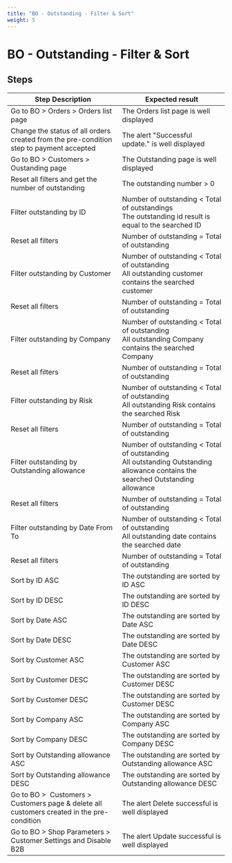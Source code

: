 ```yaml
---
title: "BO - Outstanding - Filter & Sort"
weight: 5
---
```


# BO - Outstanding - Filter & Sort
## Steps
| Step Description | Expected result |
| ----- | ----- |
| Go to BO > Orders > Orders list page | The Orders list page is well displayed |
| Change the status of all orders created from the pre-condition step to payment accepted | The alert "Successful update." is well displayed |
| Go to BO > Customers > Oustanding page | The Outstanding page is well displayed |
| Reset all filters and get the number of outstanding | The outstanding number > 0 |
| Filter outstanding by ID | Number of outstanding < Total of outstandings<br>The outstanding id result is equal to the searched ID |
| Reset all filters | Number of outstanding = Total of outstanding |
| Filter outstanding by Customer | Number of outstanding < Total of outstanding<br>All outstanding customer contains the searched customer |
| Reset all filters | Number of outstanding = Total of outstanding |
| Filter outstanding by Company | Number of outstanding < Total of outstanding<br>All outstanding Company contains the searched Company |
| Reset all filters | Number of outstanding = Total of outstanding |
| Filter outstanding by Risk | Number of outstanding < Total of outstanding<br>All outstanding Risk contains the searched Risk |
| Reset all filters | Number of outstanding = Total of outstanding |
| Filter outstanding by Outstanding allowance | Number of outstanding < Total of outstanding<br>All outstanding Outstanding allowance contains the searched Outstanding allowance |
| Reset all filters | Number of outstanding = Total of outstanding |
| Filter outstanding by Date From To | Number of outstanding < Total of outstanding<br>All outstanding date contains the searched date |
| Reset all filters | Number of outstanding = Total of outstanding |
| Sort by ID ASC | The outstanding are sorted by ID ASC |
| Sort by ID DESC | The outstanding are sorted by ID DESC |
| Sort by Date ASC | The outstanding are sorted by Date ASC |
| Sort by Date DESC | The outstanding are sorted by Date DESC |
| Sort by Customer ASC | The outstanding are sorted by Customer ASC |
| Sort by Customer DESC | The outstanding are sorted by Customer DESC |
| Sort by Customer DESC | The outstanding are sorted by Customer DESC |
| Sort by Company ASC | The outstanding are sorted by Company ASC |
| Sort by Company DESC | The outstanding are sorted by Company DESC |
| Sort by Outstanding allowance ASC | The outstanding are sorted by Outstanding allowance ASC |
| Sort by Outstanding allowance DESC | The outstanding are sorted by Outstanding allowance DESC |
| Go to BO >  Customers > Customers page & delete all customers created in the pre-condition | The alert Delete successful is well displayed |
| Go to BO > Shop Parameters > Customer Settings and Disable B2B | The alert Update successful is well displayed |

